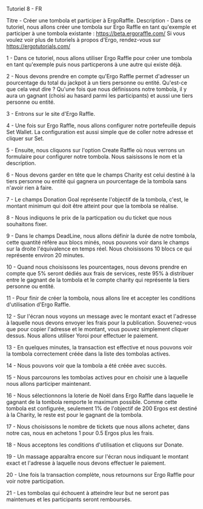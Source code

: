 Tutoriel 8 - FR

Titre - Créer une tombola et participer à ErgoRaffle. Description - Dans ce tutoriel, nous allons créer une tombola sur Ergo Raffle en tant qu'exemple et participer à une tombola existante : https://beta.ergoraffle.com/  Si vous voulez voir plus de tutoriels à propos d'Ergo, rendez-vous sur https://ergotutorials.com/

1 - Dans ce tutoriel, nous allons utiliser Ergo Raffle pour créer une tombola en tant qu'exemple puis nous particperons à une autre qui existe déjà.

2 - Nous devons prendre en compte qu'Ergo Raffle permet d'adresser un pourcentage du total du jackpot à un tiers personne ou entité. Qu'est-ce que cela veut dire ? Qu'une fois que nous définissons notre tombola, il y aura un gagnant (choisi au hasard parmi les participants) et aussi une tiers personne ou entité.

3 - Entrons sur le site d'Ergo Raffle.

4 - Une fois sur Ergo Raffle, nous allons configurer notre portefeuille depuis Set Wallet. La configuration est aussi simple que de coller notre adresse et cliquer sur Set.

5 - Ensuite, nous cliquons sur l'option Create Raffle où nous verrons un formulaire pour configurer notre tombola. Nous saisissons le nom et la description.

6 - Nous devons garder en tête que le champs Charity est celui destiné à la tiers personne ou entité qui gagnera un pourcentage de la tombola sans n'avoir rien à faire.

7 - Le champs Donation Goal représente l'objectif de la tombola, c'est, le montant minimum qui doit être atteint pour que la tombola se réalise.

8 - Nous indiquons le prix de la particpation ou du ticket que nous souhaitons fixer.

9 - Dans le champs DeadLine, nous allons définir la durée de notre tombola, cette quantité réfère aux blocs minés, nous pouvons voir dans le champs sur la droite l'équivalence en temps réel. Nous choisissons 10 blocs ce qui représente environ 20 minutes.

10 - Quand nous choisissons les pourcentages, nous devons prendre en compte que 5% seront dédiés aux frais de services, reste 95% à distribuer entre le gagnant de la tombola et le compte charity qui représente la tiers personne ou entité.

11 - Pour finir de créer la tombola, nous allons lire et accepter les conditions d'utilisation d'Ergo Raffle.

12 - Sur l'écran nous voyons un message avec le montant exact et l'adresse à laquelle nous devons envoyer les frais pour la publication. Souvenez-vous que pour copier l'adresse et le montant, vous pouvez simplement cliquer dessus. Nous allons utiliser Yoroi pour effectuer le paiement.

13 - En quelques minutes, la transaction est effective et nous pouvons voir la tombola correctement créée dans la liste des tombolas actives.

14 - Nous pouvons voir que la tombola a été créée avec succès.

15 - Nous parcourons les tombolas actives pour en choisir une à laquelle nous allons participer maintenant.

16 - Nous sélectionnons la loterie de Noël dans Ergo Raffle dans laquelle le gagnant de la tombola remporte le maximum possible. Comme cette tombola est configurée, seulement 1% de l'objectif de 200 Ergos est destiné à la Charity, le reste est pour le gagnant de la tombola.

17 - Nous choisissons le nombre de tickets que nous allons acheter, dans notre cas, nous en achetons 1 pour 0.5 Ergos plus les frais.

18 - Nous acceptons les conditions d'utilisation et cliquons sur Donate.

19 - Un massage apparaîtra encore sur l'écran nous indiquant le montant exact et l'adresse à laquelle nous devons effectuer le paiement.

20 - Une fois la transaction complète, nous retournons sur Ergo Raffle pour voir notre participation.

21 - Les tombolas qui échouent à atteindre leur but ne seront pas maintenues et les participants seront remboursés.
